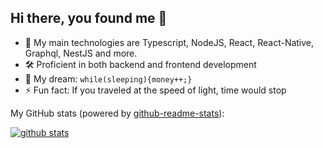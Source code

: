 ## Hi there, you found me 👋

- 🔭 My main technologies are Typescript, NodeJS, React, React-Native, Graphql, NestJS and more.
- 🛠️ Proficient in both backend and frontend development
- 🌭 My dream: `while(sleeping){money++;}`
- ⚡ Fun fact: If you traveled at the speed of light, time would stop

My GitHub stats (powered by [github-readme-stats](https://github.com/anuraghazra/github-readme-stats)):

[![github stats](https://github-readme-stats.vercel.app/api?username=alphaofficial&show_icons=true&hide_title=true&hide_border=true)](https://alphaofficial.github.io)
